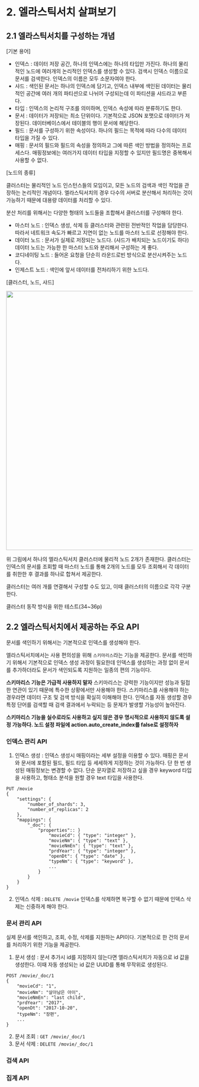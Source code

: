 # 2. 엘라스틱서치 살펴보기
## 2.1 엘라스틱서치를 구성하는 개념
[기본 용어]
* 인덱스 : 데이터 저장 공간, 하나의 인덱스에는 하나의 타입만 가진다. 하나의 물리적인 노드에 여러개의 논리적인 인덱스를 생성할 수 있다. 검색시 인덱스 이름으로 문서를 검색한다. 인덱스의 이름은 모두 소문자여야 한다.
* 샤드 : 색인된 문서는 하나의 인덱스에 담기고, 인덱스 내부에 색인된 데이터는 물리적인 공간에 여러 개의 파티션으로 나뉘어 구성되는데 이 파티션을 샤드라고 부른다.
* 타입 : 인덱스의 논리적 구조를 의미하며, 인덱스 속성에 따라 분류하기도 한다.
* 문서 : 데이터가 저장되는 최소 단위이다. 기본적으로 JSON 포맷으로 데이터가 저장된다. 데이터베이스에서 테이블의 행이 문서에 해당한다.
* 필드 : 문서를 구성하기 위한 속성이다. 하나의 필드는 목적에 따라 다수의 데이터 타입을 가질 수 있다.
* 매핑 : 문서의 필드와 필드의 속성을 정의하고 그에 따른 색인 방법을 정의하는 프로세스다. 매핑정보에는 여러가지 데이터 타입을 지정할 수 있지만 필드명은 중복해서 사용할 수 없다.

[노드의 종류]

클러스터는 물리적인 노드 인스턴스들의 모임이고, 모든 노드의 검색과 색인 작업을 관장하는 논리적인 개념이다. 엘라스틱서치의 경우 다수의 서버로 분산해서 처리하는 것이 가능하기 때문에 대용량 데이터를 처리할 수 있다.

분산 처리를 위해서는 다양한 형태의 노드들을 조합해서 클러스터를 구성해야 한다.

* 마스터 노드 : 인덱스 생성, 삭제 등 클러스터와 관련된 전반적인 작업을 담당한다. 따라서 네트워크 속도가 빠르고 지연이 없는 노드를 마스터 노드로 선정해야 한다.
* 데이터 노드 : 문서가 실제로 저장되는 노드다. (샤드가 배치되는 노드이기도 하다) 데이터 노드는 가능한 한 마스터 노드와 분리해서 구성하는 게 좋다. 
* 코디네이팅 노드 : 들어온 요청을 단순히 라운드로빈 방식으로 분산시켜주는 노드다.
* 인제스트 노드 : 색인에 앞서 데이터를 전처리하기 위한 노드다.

[클러스터, 노드, 샤드]

<img src="img/클러스터와노드.jpeg" width="700px">

위 그림에서 하나의 엘라스틱서치 클러스터에 물리적 노드 2개가 존재한다. 클러스터는 인덱스의 문서를 조회할 때 마스터 노드를 통해 2개의 노드를 모두 조회해서 각 데이터를 취한한 후 결과를 하나로 합쳐서 제공한다.

클러스터는 여러 개를 연결해서 구성할 수도 있고, 이때 클러스터의 이름으로 각각 구분한다. 

클러스터 동작 방식을 위한 테스트(34~36p)

## 2.2 엘라스틱서치에서 제공하는 주요 API
문서를 색인하기 위해서는 기본적으로 인덱스를 생성해야 한다. 

엘라스틱서치에서는 사용 편의성을 위해 `스키마리스`라는 기능을 제공한다. 문서를 색인하기 위해서 기본적으로 인덱스 생성 과정이 필요한데 인덱스를 생성하는 과정 없이 문서를 추가하더라도 문서가 색인되도록 지원하는 일종의 편의 기능이다. 

__스키마리스 기능은 가급적 사용하지 말자__ 스키마리스는 강력한 기능이지만 성능과 밀접한 연관이 있기 때문에 특수한 상황에서만 사용해야 한다. 스키마리스를 사용해야 하는 경우라면 데이터 구조 및 검색 방식을 확실히 이해해야 한다. 인덱스를 자동 생성할 경우 특정 단어를 검색할 때 검색 결과에서 누락되는 등 문제가 발생할 가능성이 높아진다.

__스키마리스 기능을 실수로라도 사용하고 싶지 않은 경우 명시적으로 사용하지 않도록 설정 가능하다. 노드 설정 파일에 action.auto_create_index를 false로 설정하자__

### 인덱스 관리 API
1. 인덱스 생성 : 인덱스 생성시 매핑이라는 세부 설정을 이용할 수 있다. 매핑은 문서와 문서에 포함된 필드, 필드 타입 등 세세하게 지정하는 것이 가능하다. 단 한 번 생성된 매핑정보는 변경할 수 없다. 단순 문자열로 저장하고 싶을 경우 keyword 타입을 사용하고, 형태소 분석을 원할 경우 text 타입을 사용한다.

```
PUT /movie
{
    "settings": {
        "number_of_shards": 3,
        "number_of_replicas": 2
    },
    "mappings": {
        "_doc": {
            "properties":: }
                "movieCd": { "type": "integer" },
                "movieNm": { "type": "text" },    
                "movieNmEn": { "type": "text" },    
                "prdYear": { "type": "integer" },    
                "openDt": { "type": "date" },    
                "typeNm": { "type": "keyword" },
                ...    
            }
        }
    }
}
```

2. 인덱스 삭제 : `DELETE /movie` 인덱스를 삭제하면 복구할 수 없기 때문에 인덱스 삭제는 신중하게 해야 한다.

### 문서 관리 API
실제 문서를 색인하고, 조회, 수정, 삭제를 지원하는 API이다. 기본적으로 한 건의 문서를 처리하기 위한 기능을 제공한다.

1. 문서 생성 : 문서 추가시 id를 지정하지 않는다면 엘라스틱서치가 자동으로 id 값을 생성한다. 이때 자동 생성되는 id 값은 UUID를 통해 무작위로 생성된다.
```
POST /movie/_doc/1
{
    "movieCd": "1",
    "movieNm": "살아남은 아이",    
    "movieNmEn": "last child",    
    "prdYear": "2017",    
    "openDt": "2017-10-20",    
    "typeNm": "장편",
    ...
}
```

2. 문서 조회 : `GET /movie/_doc/1`
3. 문서 삭제 : `DELETE /movie/_doc/1`

### 검색 API


### 집계 API
